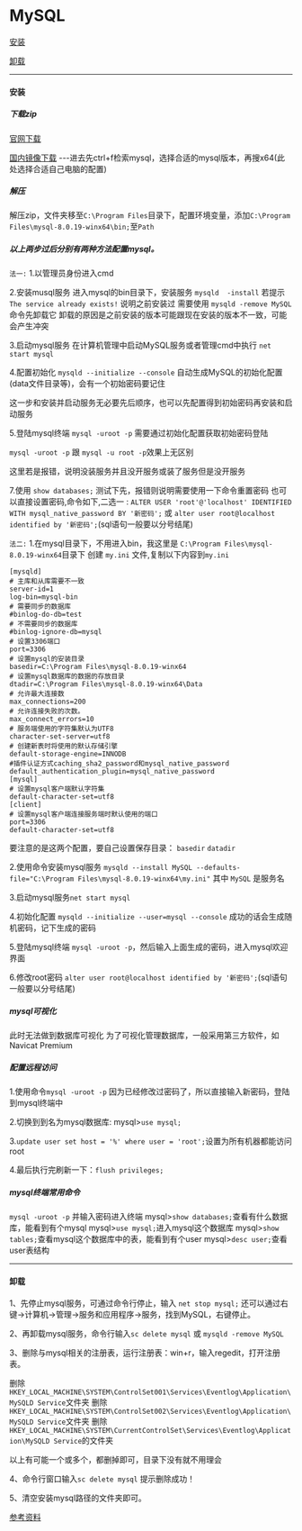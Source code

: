 # MySQL

[安装](#安装)

[卸载](#卸载)

---

#### 安装

##### 下载zip

 [官网下载](https://dev.mysql.com/downloads/mysql/) 

 [国内镜像下载](http://mirrors.sohu.com/mysql/)  ---进去先ctrl+f检索mysql，选择合适的mysql版本，再搜x64(此处选择合适自己电脑的配置)

##### 解压
解压zip，文件夹移至`C:\Program Files`目录下，配置环境变量，添加`C:\Program Files\mysql-8.0.19-winx64\bin;`至`Path`

##### 以上两步过后分别有两种方法配置mysql。

`法一:`
1.以管理员身份进入cmd

2.安装musql服务
进入mysql的bin目录下，安装服务 `mysqld  -install`
若提示 `The service already exists!` 说明之前安装过
需要使用 `mysqld -remove MySQL` 命令先卸载它
卸载的原因是之前安装的版本可能跟现在安装的版本不一致，可能会产生冲突

3.启动mysql服务
在计算机管理中启动MySQL服务或者管理cmd中执行 `net start mysql`

4.配置初始化
`mysqld --initialize --console` 自动生成MySQL的初始化配置(data文件目录等)，会有一个初始密码要记住

这一步和安装并启动服务无必要先后顺序，也可以先配置得到初始密码再安装和启动服务

5.登陆mysql终端
`mysql -uroot -p` 需要通过初始化配置获取初始密码登陆

`mysql -uroot -p` 跟 `mysql -u root -p`效果上无区别

这里若是报错，说明没装服务并且没开服务或装了服务但是没开服务

7.使用 `show databases;` 测试下先，报错则说明需要使用一下命令重置密码
也可以直接设置密码,命令如下,二选一 :
`ALTER USER 'root'@'localhost' IDENTIFIED WITH mysql_native_password BY '新密码';` 或 `alter user root@localhost identified by '新密码';`(sql语句一般要以分号结尾) 

`法二:`
1.在mysql目录下，不用进入bin，我这里是 `C:\Program Files\mysql-8.0.19-winx64`目录下 创建 `my.ini` 文件,复制以下内容到`my.ini`

```
[mysqld]
# 主库和从库需要不一致
server-id=1
log-bin=mysql-bin
# 需要同步的数据库
#binlog-do-db=test
# 不需要同步的数据库
#binlog-ignore-db=mysql
# 设置3306端口
port=3306
# 设置mysql的安装目录
basedir=C:\Program Files\mysql-8.0.19-winx64
# 设置mysql数据库的数据的存放目录
dtadir=C:\Program Files\mysql-8.0.19-winx64\Data
# 允许最大连接数
max_connections=200
# 允许连接失败的次数。
max_connect_errors=10
# 服务端使用的字符集默认为UTF8
character-set-server=utf8
# 创建新表时将使用的默认存储引擎
default-storage-engine=INNODB
#插件认证方式caching_sha2_password和mysql_native_password
default_authentication_plugin=mysql_native_password
[mysql]
# 设置mysql客户端默认字符集
default-character-set=utf8
[client]
# 设置mysql客户端连接服务端时默认使用的端口
port=3306
default-character-set=utf8
```

要注意的是这两个配置，要自己设置保存目录：
`basedir`
`datadir`

2.使用命令安装mysql服务
`mysqld --install MySQL --defaults-file="C:\Program Files\mysql-8.0.19-winx64\my.ini"` 其中 `MySQL` 是服务名

3.启动mysql服务`net start mysql`

4.初始化配置
`mysqld --initialize --user=mysql --console`
成功的话会生成随机密码，记下生成的密码

5.登陆mysql终端
`mysql -uroot -p`，然后输入上面生成的密码，进入mysql欢迎界面

6.修改root密码
`alter user root@localhost identified by '新密码';`(sql语句一般要以分号结尾)


##### mysql可视化
此时无法做到数据库可视化
为了可视化管理数据库，一般采用第三方软件，如Navicat Premium


##### 配置远程访问
1.使用命令`mysql -uroot -p` 因为已经修改过密码了，所以直接输入新密码，登陆到mysql终端中

2.切换到到名为mysql数据库: mysql>`use mysql;`

3.`update user set host = '%' where user = 'root';`设置为所有机器都能访问root

4.最后执行完刷新一下：`flush privileges;`




##### mysql终端常用命令
`mysql -uroot -p` 并输入密码进入终端
mysql>`show databases;`查看有什么数据库，能看到有个mysql
mysql>`use mysql;`进入mysql这个数据库
mysql>`show tables;`查看mysql这个数据库中的表，能看到有个user
mysql>`desc user;`查看user表结构


---

#### 卸载

1、先停止mysql服务，可通过命令行停止，输入 `net stop mysql;`
 还可以通过右键->计算机->管理->服务和应用程序->服务，找到MySQL，右键停止。

2、再卸载mysql服务，命令行输入`sc delete mysql` 或 `mysqld -remove MySQL`

3、删除与mysql相关的注册表，运行注册表：win+r，输入regedit，打开注册表。

删除
`HKEY_LOCAL_MACHINE\SYSTEM\ControlSet001\Services\Eventlog\Application\MySQLD Service`文件夹
删除
`HKEY_LOCAL_MACHINE\SYSTEM\ControlSet002\Services\Eventlog\Application\MySQLD Service`文件夹
删除
`HKEY_LOCAL_MACHINE\SYSTEM\CurrentControlSet\Services\Eventlog\Application\MySQLD Service`的文件夹

以上有可能一个或多个，都删掉即可，目录下没有就不用理会

4、命令行窗口输入`sc delete mysql` 提示删除成功！

5、清空安装mysql路径的文件夹即可。

[参考资料](https://www.cnblogs.com/rcg714786690/p/12371818.html)